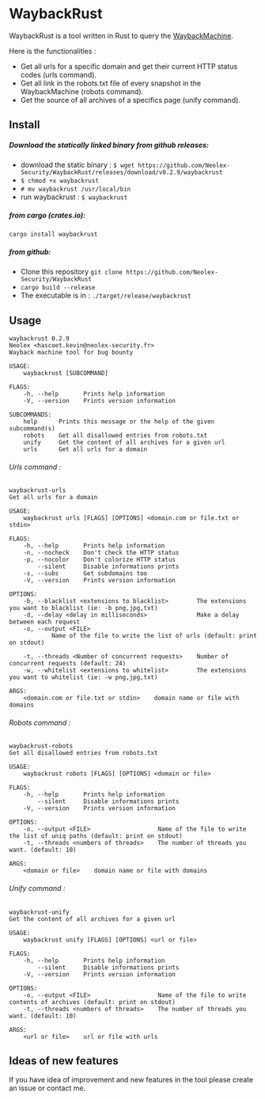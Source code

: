 WaybackRust
===

WaybackRust is a tool written in Rust to query the [WaybackMachine](https://archive.org/web/).

Here is the functionalities : 
* Get all urls for a specific domain and get their current HTTP status codes (urls command).
* Get all link in the robots.txt file of every snapshot in the WaybackMachine (robots command).
* Get the source of all archives of a specifics page (unify command).

## Install 

##### Download the statically linked binary from github releases:
* download the static binary : `$ wget https://github.com/Neolex-Security/WaybackRust/releases/download/v0.2.9/waybackrust`
* `$ chmod +x waybackrust`
* `# mv waybackrust /usr/local/bin`
* run waybackrust : `$ waybackrust `

##### from cargo (crates.io):
`cargo install waybackrust`

##### from github:
* Clone this repository `git clone https://github.com/Neolex-Security/WaybackRust`  
* `cargo build --release`
* The executable is in : `./target/release/waybackrust`

## Usage
```
waybackrust 0.2.9
Neolex <hascoet.kevin@neolex-security.fr>
Wayback machine tool for bug bounty

USAGE:
    waybackrust [SUBCOMMAND]

FLAGS:
    -h, --help       Prints help information
    -V, --version    Prints version information

SUBCOMMANDS:
    help      Prints this message or the help of the given subcommand(s)
    robots    Get all disallowed entries from robots.txt
    unify     Get the content of all archives for a given url
    urls      Get all urls for a domain
```
###### Urls command :
```
waybackrust-urls 
Get all urls for a domain

USAGE:
    waybackrust urls [FLAGS] [OPTIONS] <domain.com or file.txt or stdin>

FLAGS:
    -h, --help       Prints help information
    -n, --nocheck    Don't check the HTTP status
    -p, --nocolor    Don't colorize HTTP status
        --silent     Disable informations prints
    -s, --subs       Get subdomains too
    -V, --version    Prints version information

OPTIONS:
    -b, --blacklist <extensions to blacklist>        The extensions you want to blacklist (ie: -b png,jpg,txt)
    -d, --delay <delay in milliseconds>              Make a delay between each request
    -o, --output <FILE>
            Name of the file to write the list of urls (default: print on stdout)

    -t, --threads <Number of concurrent requests>    Number of concurrent requests (default: 24)
    -w, --whitelist <extensions to whitelist>        The extensions you want to whitelist (ie: -w png,jpg,txt)

ARGS:
    <domain.com or file.txt or stdin>    domain name or file with domains

```

###### Robots command :
```
waybackrust-robots 
Get all disallowed entries from robots.txt

USAGE:
    waybackrust robots [FLAGS] [OPTIONS] <domain or file>

FLAGS:
    -h, --help       Prints help information
        --silent     Disable informations prints
    -V, --version    Prints version information

OPTIONS:
    -o, --output <FILE>                   Name of the file to write the list of uniq paths (default: print on stdout)
    -t, --threads <numbers of threads>    The number of threads you want. (default: 10)

ARGS:
    <domain or file>    domain name or file with domains

```

###### Unify command : 
```
waybackrust-unify 
Get the content of all archives for a given url

USAGE:
    waybackrust unify [FLAGS] [OPTIONS] <url or file>

FLAGS:
    -h, --help       Prints help information
        --silent     Disable informations prints
    -V, --version    Prints version information

OPTIONS:
    -o, --output <FILE>                   Name of the file to write contents of archives (default: print on stdout)
    -t, --threads <numbers of threads>    The number of threads you want. (default: 10)

ARGS:
    <url or file>    url or file with urls

```
## Ideas of new features
If you have idea of improvement and new features in the tool please create an issue or contact me.